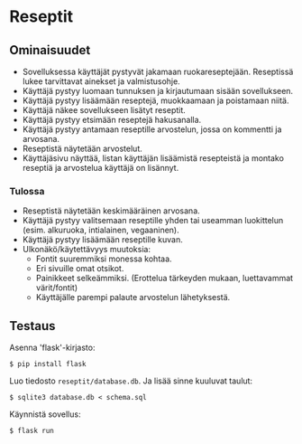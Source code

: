 # Reseptit

## Ominaisuudet
- Sovelluksessa käyttäjät pystyvät jakamaan ruokareseptejään. Reseptissä lukee tarvittavat ainekset ja valmistusohje.
- Käyttäjä pystyy luomaan tunnuksen ja kirjautumaan sisään sovellukseen.
- Käyttäjä pystyy lisäämään reseptejä, muokkaamaan ja poistamaan niitä.
- Käyttäjä näkee sovellukseen lisätyt reseptit.
- Käyttäjä pystyy etsimään reseptejä hakusanalla.
- Käyttäjä pystyy antamaan reseptille arvostelun, jossa on kommentti ja arvosana.
- Reseptistä näytetään arvostelut.
- Käyttäjäsivu näyttää, listan käyttäjän lisäämistä resepteistä ja montako reseptiä ja arvostelua käyttäjä on lisännyt.

### Tulossa
- Reseptistä näytetään keskimääräinen arvosana.
- Käyttäjä pystyy valitsemaan reseptille yhden tai useamman luokittelun (esim. alkuruoka, intialainen, vegaaninen).
- Käyttäjä pystyy lisäämään reseptille kuvan.
- Ulkonäkö/käytettävyys muutoksia:
  - Fontit suuremmiksi monessa kohtaa.
  - Eri sivuille omat otsikot.
  - Painikkeet selkeämmiksi. (Erottelua tärkeyden mukaan, luettavammat värit/fontit)
  - Käyttäjälle parempi palaute arvostelun lähetyksestä.


## Testaus
Asenna 'flask'-kirjasto:
```
$ pip install flask
```

Luo tiedosto `reseptit/database.db`. Ja lisää sinne kuuluvat taulut:
```
$ sqlite3 database.db < schema.sql
```

Käynnistä sovellus:
```
$ flask run
```
